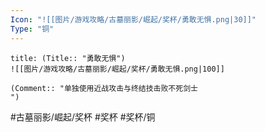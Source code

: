 ```yaml
---
Icon: "![[图片/游戏攻略/古墓丽影/崛起/奖杯/勇敢无惧.png|30]]"
Type: "铜"
---
```

```ad-common-bronze-trophy
title: (Title:: "勇敢无惧")
![[图片/游戏攻略/古墓丽影/崛起/奖杯/勇敢无惧.png|100]]

(Comment:: "单独使用近战攻击与终结技击败不死剑士
")
```

#古墓丽影/崛起/奖杯 #奖杯 #奖杯/铜
